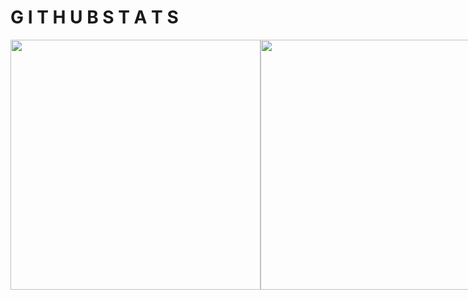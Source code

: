 <div align="center">
  <div style="display: flex; align-items: flex-start;">
  <h1> G I T H U B  S T A T S </h1>
  <hr>
  </div>
</div>

<div align="center">
  <div style="display: flex; align-items: flex-start;">
    <img align="top" width=400" src="https://github-readme-stats.vercel.app/api?username=KaelVNode&show_icons=true&theme=nightowl">
<br />
<br />
    <img align="top" width=400" src="https://github-readme-streak-stats.herokuapp.com/?user=KaelVNode&theme=nightowl&date_format=M%20j%5B%2C%20Y%5D">
<br />
  </div>
</div>
